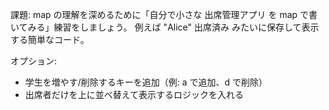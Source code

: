 課題:
map の理解を深めるために「自分で小さな 出席管理アプリ を map で書いてみる」練習をしましょう。
例えば "Alice" 出席済み みたいに保存して表示する簡単なコード。

オプション:
- 学生を増やす/削除するキーを追加（例: a で追加、d で削除）
- 出席者だけを上に並べ替えて表示するロジックを入れる
